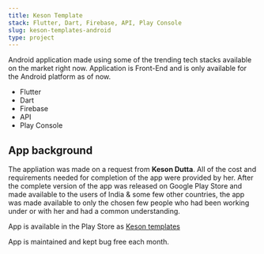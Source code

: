 ```yaml
---
title: Keson Template
stack: Flutter, Dart, Firebase, API, Play Console
slug: keson-templates-android
type: project
---
```


Android application made using some of the trending tech stacks available on the market right now. Application is Front-End and is only available for the Android platform as of now.

- Flutter
- Dart
- Firebase
- API
- Play Console

## App background

The appliation was made on a request from **Keson Dutta**. All of the cost and requirements needed for completion of the app were provided by her. After the complete version of the app was released on Google Play Store and made available to the users of India & some few other countries, the app was made available to only the chosen few people who had been working under or with her and had a common understanding.

App is available in the Play Store as [Keson templates](https://play.google.com/store/apps/details?id=com.saikiacodes.templates&pcampaignid=web_share)

App is maintained and kept bug free each month.
